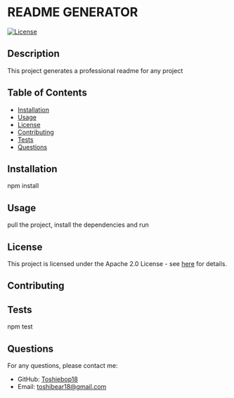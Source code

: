 # README GENERATOR
[![License](https://img.shields.io/badge/License-Apache%202.0-blue.svg)](https://opensource.org/licenses/Apache-2.0)

## Description

This project generates a professional readme for any project

## Table of Contents

- [Installation](#installation)
- [Usage](#usage)
- [License](#license)
- [Contributing](#contributing)
- [Tests](#tests)
- [Questions](#questions)

## Installation

npm install

## Usage

pull the project, install the dependencies and run

## License

This project is licensed under the Apache 2.0 License - see [here](https://opensource.org/licenses/Apache-2.0) for details.

## Contributing



## Tests

npm test

## Questions

For any questions, please contact me:

- GitHub: [Toshiebop18](https://github.com/toshibear18)
- Email: toshibear18@gmail.com
